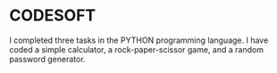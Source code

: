 # CODESOFT
I completed three tasks in the PYTHON programming language. I have coded a simple calculator, a rock-paper-scissor game, and a random password generator.
